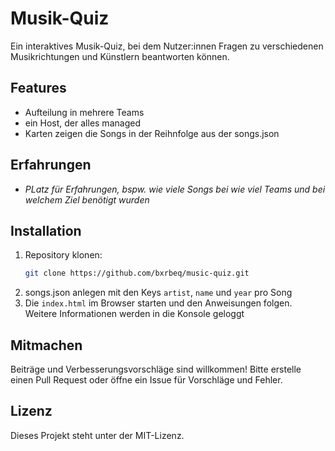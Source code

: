 # Musik-Quiz

Ein interaktives Musik-Quiz, bei dem Nutzer:innen Fragen zu verschiedenen Musikrichtungen und Künstlern beantworten können.

## Features

- Aufteilung in mehrere Teams
- ein Host, der alles managed
- Karten zeigen die Songs in der Reihnfolge aus der songs.json

## Erfahrungen

 - _PLatz für Erfahrungen, bspw. wie viele Songs bei wie viel Teams und bei welchem Ziel benötigt wurden_

## Installation

1. Repository klonen:
    ```bash
    git clone https://github.com/bxrbeq/music-quiz.git
    ```
2. songs.json anlegen mit den Keys `artist`, `name` und `year` pro Song
3. Die `index.html` im Browser starten und den Anweisungen folgen. Weitere Informationen werden in die Konsole geloggt

## Mitmachen

Beiträge und Verbesserungsvorschläge sind willkommen! Bitte erstelle einen Pull Request oder öffne ein Issue für Vorschläge und Fehler.

## Lizenz

Dieses Projekt steht unter der MIT-Lizenz.